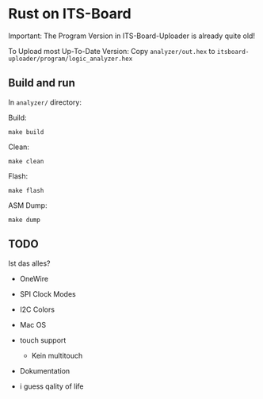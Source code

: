 # Rust on ITS-Board

Important:
The Program Version in ITS-Board-Uploader is already quite old!

To Upload most Up-To-Date Version:
Copy `analyzer/out.hex` to `itsboard-uploader/program/logic_analyzer.hex`

## Build and run

In `analyzer/` directory:

Build:

`make build`

Clean:

`make clean`

Flash:

`make flash`

ASM Dump:

`make dump`

## TODO

Ist das alles?

- OneWire
- SPI Clock Modes
- I2C Colors
- Mac OS
- touch support
	- Kein multitouch

- Dokumentation
- i guess qality of life